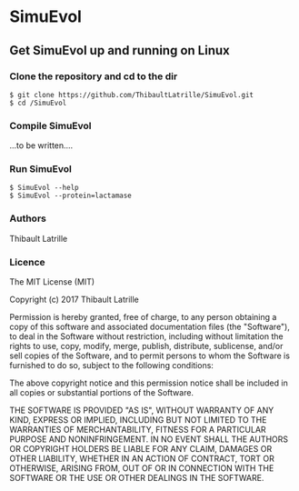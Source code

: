 # SimuEvol

## Get SimuEvol up and running on Linux

### Clone the repository and cd to the dir

```
$ git clone https://github.com/ThibaultLatrille/SimuEvol.git
$ cd /SimuEvol
```

### Compile SimuEvol

...to be written....

### Run SimuEvol

```
$ SimuEvol --help
$ SimuEvol --protein=lactamase
```

### Authors

Thibault Latrille

### Licence

The MIT License (MIT)

Copyright (c) 2017 Thibault Latrille

Permission is hereby granted, free of charge, to any person obtaining a copy of this software and associated documentation files (the "Software"), to deal in the Software without restriction, including without limitation the rights to use, copy, modify, merge, publish, distribute, sublicense, and/or sell copies of the Software, and to permit persons to whom the Software is furnished to do so, subject to the following conditions:

The above copyright notice and this permission notice shall be included in all copies or substantial portions of the Software.

THE SOFTWARE IS PROVIDED "AS IS", WITHOUT WARRANTY OF ANY KIND, EXPRESS OR IMPLIED, INCLUDING BUT NOT LIMITED TO THE WARRANTIES OF MERCHANTABILITY, FITNESS FOR A PARTICULAR PURPOSE AND NONINFRINGEMENT. IN NO EVENT SHALL THE AUTHORS OR COPYRIGHT HOLDERS BE LIABLE FOR ANY CLAIM, DAMAGES OR OTHER LIABILITY, WHETHER IN AN ACTION OF CONTRACT, TORT OR OTHERWISE, ARISING FROM, OUT OF OR IN CONNECTION WITH THE SOFTWARE OR THE USE OR OTHER DEALINGS IN THE SOFTWARE.
